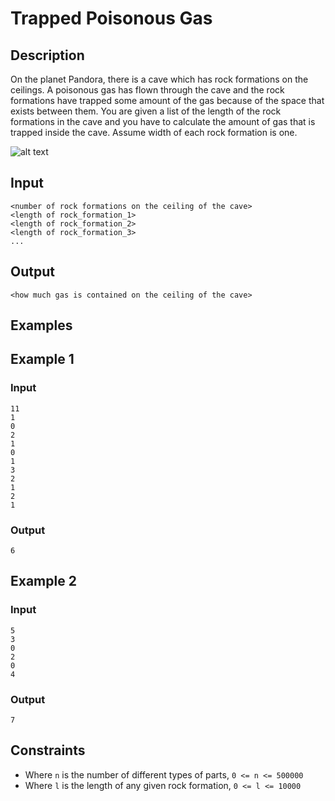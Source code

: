 # Trapped Poisonous Gas


## Description

On the planet Pandora, there is a cave which has rock formations on the ceilings. A poisonous gas has flown through the cave and the rock formations have trapped some amount of the gas because of the space that exists between them. You are given a list of the length of the rock formations in the cave and you have to calculate the amount of gas that is trapped inside the cave. Assume width of each rock formation is one.

![alt text](http://url/to/img.png)

## Input

```
<number of rock formations on the ceiling of the cave>
<length of rock_formation_1>
<length of rock_formation_2>
<length of rock_formation_3>
...
```

## Output

```<how much gas is contained on the ceiling of the cave>```

## Examples

## Example 1

### Input
```
11
1
0
2
1
0
1
3
2
1
2
1
```
### Output
```
6
```

## Example 2

### Input
```
5
3
0
2
0
4
```
### Output
```
7
```

## Constraints
* Where `n` is the number of different types of parts, `0 <= n <= 500000`
* Where `l` is the length of any given rock formation, `0 <= l <= 10000`